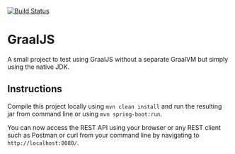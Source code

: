 [![Build Status](https://www.travis-ci.com/benjaminkomen/graaljs.svg?branch=master)](https://www.travis-ci.com/benjaminkomen/graaljs)

# GraalJS

A small project to test using GraalJS without a separate GraalVM but simply using the native JDK.

## Instructions
Compile this project locally using `mvn clean install` and run the resulting jar from command line or using `mvn spring-boot:run`.

You can now access the REST API using your browser or any REST client such as Postman or curl from your command line 
by navigating to `http://localhost:8080/`.
 
